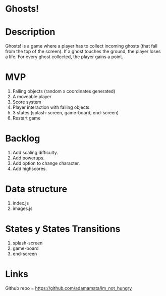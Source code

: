 # Ghosts!

# Description
Ghosts! is a game where a player has to collect incoming ghosts (that fall from the top of the screen). If a ghost touches the ground, the player loses a life. For every ghost collected, the player gains a point.

# MVP
1. Falling objects (random x coordinates generated)
2. A moveable player
3. Score system
4. Player interaction with falling objects
5. 3 states (splash-screen, game-board, end-screen)
6. Restart game 

# Backlog
1. Add scaling difficulty.
2. Add powerups.
3. Add option to change character. 
4. Add highscores. 

# Data structure
1. index.js
2. images.js 

# States y States Transitions 
1. splash-screen
2. game-board
3. end-screen

# Links
Github repo = https://github.com/adamamata/im_not_hungry
